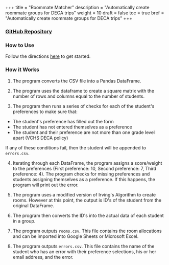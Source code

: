 +++
title = "Roommate Matcher"
description = "Automatically create roommate groups for DECA trips"
weight = 10
draft = false
toc = true
bref = "Automatically create roommate groups for DECA trips"
+++

### [GitHub Repository](https://github.com/VCHS-DECA-Software/Roommate-Matcher)

### How to Use

Follow the directions [here](https://github.com/VCHS-DECA-Software/Roommate-Matcher/blob/main/README.md) to get started.

### How it Works

1. The program converts the CSV file into a Pandas DataFrame.

2. The program uses the dataframe to create a square matrix with the number of rows and columns equal to the number of students.

3. The program then runs a series of checks for each of the student's preferences to make sure that:
- The student's preference has filled out the form
- The student has not entered themselves as a preference 
- The student and their preference are not more than one grade level apart (VCHS DECA policy)

If any of these conditions fail, then the student will be appended to `errors.csv`.

4. Iterating through each DataFrame, the program assigns a score/weight to the preferences (First preference: 10, Second preference: 7, Third preference: 4). The program checks for missing preferences and students assigning themselves as a preference. If this happens, the program will print out the error. 

5. The program uses a modified version of Irving's Algorithm to create rooms. However at this point, the output is ID's of the student from the original DataFrame. 

6. The program then converts the ID's into the actual data of each student in a group. 

7. The program outputs `rooms.csv`. This file contains the room allocations and can be imported into Google Sheets or Microsoft Excel.

8. The program outputs `errors.csv`. This file contains the name of the student who has an error with their preference selections, his or her email address, and the error.
